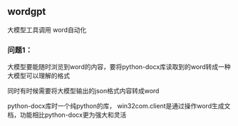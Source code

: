 ## wordgpt
大模型工具调用
word自动化

### 问题1：
大模型要能随时浏览到word的内容，要将python-docx库读取到的word转成一种大模型可以理解的格式

同时有时候需要将大模型输出的json格式内容转成word

python-docx库时一个纯python的库，
win32com.client是通过操作word生成文档，功能相比python-docx更为强大和灵活

